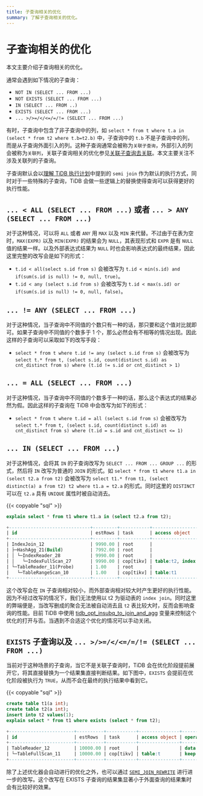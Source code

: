 ```yaml
---
title: 子查询相关的优化
summary: 了解子查询相关的优化。
---
```


# 子查询相关的优化

本文主要介绍子查询相关的优化。

通常会遇到如下情况的子查询：

- `NOT IN (SELECT ... FROM ...)`
- `NOT EXISTS (SELECT ... FROM ...)`
- `IN (SELECT ... FROM ..)`
- `EXISTS (SELECT ... FROM ...)`
- `... >/>=/</<=/=/!= (SELECT ... FROM ...)`

有时，子查询中包含了非子查询中的列，如 `select * from t where t.a in (select * from t2 where t.b=t2.b)` 中，子查询中的 `t.b` 不是子查询中的列，而是从子查询外面引入的列。这种子查询通常会被称为`关联子查询`，外部引入的列会被称为`关联列`，关联子查询相关的优化参见[关联子查询去关联](/correlated-subquery-optimization.md)。本文主要关注不涉及关联列的子查询。

子查询默认会以[理解 TiDB 执行计划](/explain-overview.md)中提到的 `semi join` 作为默认的执行方式，同时对于一些特殊的子查询，TiDB 会做一些逻辑上的替换使得查询可以获得更好的执行性能。

## `... < ALL (SELECT ... FROM ...)` 或者 `... > ANY (SELECT ... FROM ...)`

对于这种情况，可以将 `ALL` 或者 `ANY` 用 `MAX` 以及 `MIN` 来代替。不过由于在表为空时，`MAX(EXPR)` 以及 `MIN(EXPR)` 的结果会为 `NULL`，其表现形式和 `EXPR` 是有 `NULL` 值的结果一样。以及外部表达式结果为 `NULL` 时也会影响表达式的最终结果，因此这里完整的改写会是如下的形式：

- `t.id < all(select s.id from s)` 会被改写为 `t.id < min(s.id) and if(sum(s.id is null) != 0, null, true)`。
- `t.id < any (select s.id from s)` 会被改写为 `t.id < max(s.id) or if(sum(s.id is null) != 0, null, false)`。

## `... != ANY (SELECT ... FROM ...)`

对于这种情况，当子查询中不同值的个数只有一种的话，那只要和这个值对比就即可。如果子查询中不同值的个数多于 1 个，那么必然会有不相等的情况出现。因此这样的子查询可以采取如下的改写手段：

- `select * from t where t.id != any (select s.id from s)` 会被改写为 `select t.* from t, (select s.id, count(distinct s.id) as cnt_distinct from s) where (t.id != s.id or cnt_distinct > 1)`

## `... = ALL (SELECT ... FROM ...)`

对于这种情况，当子查询中不同值的个数多于一种的话，那么这个表达式的结果必然为假。因此这样的子查询在 TiDB 中会改写为如下的形式：

- `select * from t where t.id = all (select s.id from s)` 会被改写为 `select t.* from t, (select s.id, count(distinct s.id) as cnt_distinct from s) where (t.id = s.id and cnt_distinct <= 1)`

## `... IN (SELECT ... FROM ...)`

对于这种情况，会将其 `IN` 的子查询改写为 `SELECT ... FROM ... GROUP ...` 的形式，然后将 `IN` 改写为普通的 `JOIN` 的形式。如 `select * from t1 where t1.a in (select t2.a from t2)` 会被改写为 `select t1.* from t1, (select distinct(a) a from t2) t2 where t1.a = t2.a` 的形式。同时这里的 `DISTINCT` 可以在 `t2.a` 具有 `UNIQUE` 属性时被自动消去。

{{< copyable "sql" >}}

```sql
explain select * from t1 where t1.a in (select t2.a from t2);
```

```sql
+------------------------------+---------+-----------+------------------------+----------------------------------------------------------------------------+
| id                           | estRows | task      | access object          | operator info                                                              |
+------------------------------+---------+-----------+------------------------+----------------------------------------------------------------------------+
| IndexJoin_12                 | 9990.00 | root      |                        | inner join, inner:TableReader_11, outer key:test.t2.a, inner key:test.t1.a |
| ├─HashAgg_21(Build)          | 7992.00 | root      |                        | group by:test.t2.a, funcs:firstrow(test.t2.a)->test.t2.a                   |
| │ └─IndexReader_28           | 9990.00 | root      |                        | index:IndexFullScan_27                                                     |
| │   └─IndexFullScan_27       | 9990.00 | cop[tikv] | table:t2, index:idx(a) | keep order:false, stats:pseudo                                             |
| └─TableReader_11(Probe)      | 1.00    | root      |                        | data:TableRangeScan_10                                                     |
|   └─TableRangeScan_10        | 1.00    | cop[tikv] | table:t1               | range: decided by [test.t2.a], keep order:false, stats:pseudo              |
+------------------------------+---------+-----------+------------------------+----------------------------------------------------------------------------+
```

这个改写会在 `IN` 子查询相对较小，而外部查询相对较大时产生更好的执行性能。因为不经过改写的情况下，我们无法使用以 t2 为驱动表的 `index join`。同时这里的弊端便是，当改写删成的聚合无法被自动消去且 `t2` 表比较大时，反而会影响查询的性能。目前 TiDB 中使用 [tidb\_opt\_insubq\_to\_join\_and\_agg](/system-variables.md#tidb_opt_insubq_to_join_and_agg) 变量来控制这个优化的打开与否。当遇到不合适这个优化的情况可以手动关闭。

## `EXISTS` 子查询以及 `... >/>=/</<=/=/!= (SELECT ... FROM ...)`

当前对于这种场景的子查询，当它不是关联子查询时，TiDB 会在优化阶段提前展开它，将其直接替换为一个结果集直接判断结果。如下图中，`EXISTS` 会提前在优化阶段被执行为 `TRUE`，从而不会在最终的执行结果中看到它。

{{< copyable "sql" >}}

```sql
create table t1(a int);
create table t2(a int);
insert into t2 values(1);
explain select * from t1 where exists (select * from t2);
```

```sql
+------------------------+----------+-----------+---------------+--------------------------------+
| id                     | estRows  | task      | access object | operator info                  |
+------------------------+----------+-----------+---------------+--------------------------------+
| TableReader_12         | 10000.00 | root      |               | data:TableFullScan_11          |
| └─TableFullScan_11     | 10000.00 | cop[tikv] | table:t       | keep order:false, stats:pseudo |
+------------------------+----------+-----------+---------------+--------------------------------+
```

除了上述优化器会自动进行的优化之外，也可以通过 [`SEMI_JOIN_REWRITE`](/optimizer-hints.md#semi_join_rewrite) 进行进一步的改写。这个改写在 EXISTS 子查询的结果集显著小于外面查询的结果集时会有比较好的效果。
